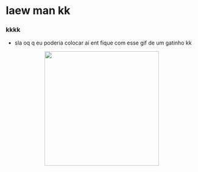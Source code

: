 # Iaew man kk
### kkkk
- sla oq q eu poderia colocar ai ent fique com esse gif de um gatinho kk
<p align="center">
  <img width="300" height="300" src="https://media.discordapp.net/attachments/860191545726861326/862801666550005850/GatoBite3.gif">
</p>
